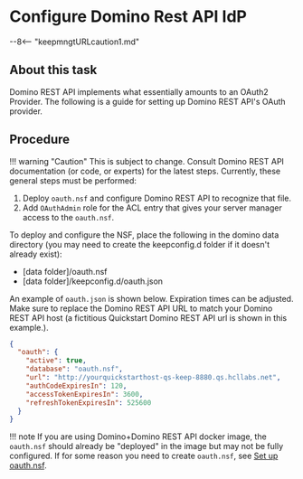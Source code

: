 # Configure Domino Rest API IdP

--8<-- "keepmngtURLcaution1.md"

## About this task

Domino REST API implements what essentially amounts to an OAuth2 Provider. The following is a guide for setting up Domino REST API's OAuth provider.

## Procedure

<!-- prettier-ignore -->
!!! warning "Caution"
     This is subject to change. Consult Domino REST API documentation (or code, or experts) for the latest steps. Currently, these general steps must be performed:

1. Deploy `oauth.nsf` and configure Domino REST API to recognize that file.
1. Add `OAuthAdmin` role for the ACL entry that gives your server manager access to the `oauth.nsf`.

To deploy and configure the NSF, place the following in the domino data directory (you may need to create the keepconfig.d folder if it doesn't already exist):

- [data folder]/oauth.nsf
- [data folder]/keepconfig.d/oauth.json

An example of `oauth.json` is shown below. Expiration times can be adjusted. Make sure to replace the Domino REST API URL to match your Domino REST API host (a fictitious Quickstart Domino REST API url is shown in this example.).

```json
{
  "oauth": {
    "active": true,
    "database": "oauth.nsf",
    "url": "http://yourquickstarthost-qs-keep-8880.qs.hcllabs.net",
    "authCodeExpiresIn": 120,
    "accessTokenExpiresIn": 3600,
    "refreshTokenExpiresIn": 525600
  }
}
```

<!-- prettier-ignore -->
!!! note
      If you are using Domino+Domino REST API docker image, the `oauth.nsf` should already be "deployed" in the image but may not be fully configured. If for some reason you need to create `oauth.nsf`, see [Set up oauth.nsf](../VoltMX/setupoauthnsf.md).



